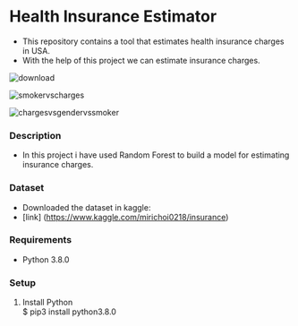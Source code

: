 # Health Insurance Estimator

- This repository contains a tool that estimates health insurance charges in USA.
- With the help of this project we can estimate insurance charges.

![download](https://user-images.githubusercontent.com/62171453/124612119-5cd47e80-de72-11eb-99e6-066923b7a302.png)

![smokervscharges](https://user-images.githubusercontent.com/62171453/124612871-f8fe8580-de72-11eb-8c70-d4c7ecc4b6d3.png)

![chargesvsgendervssmoker](https://user-images.githubusercontent.com/62171453/124613034-1f242580-de73-11eb-811a-88e6a86efcb3.png)




### Description
- In this project i have used Random Forest to build a model for estimating insurance charges.


### Dataset
- Downloaded the dataset in kaggle: 
- [link] (https://www.kaggle.com/mirichoi0218/insurance)

### Requirements
- Python 3.8.0

### Setup
1. Install Python  
$ pip3 install python3.8.0


